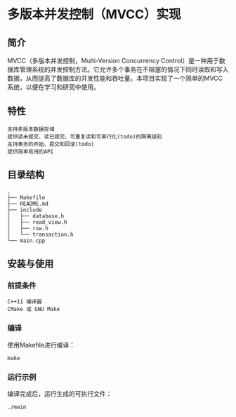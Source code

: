 # 多版本并发控制（MVCC）实现
## 简介

MVCC（多版本并发控制，Multi-Version Concurrency Control）是一种用于数据库管理系统的并发控制方法。它允许多个事务在不阻塞的情况下同时读取和写入数据，从而提高了数据库的并发性能和吞吐量。本项目实现了一个简单的MVCC系统，以便在学习和研究中使用。
## 特性

    支持多版本数据存储
    提供读未提交、读已提交、可重复读和可串行化(todo)的隔离级别
    支持事务的开始、提交和回滚(todo)
    提供简单易用的API

## 目录结构
```
.
├── Makefile
├── README.md
├── include
│   ├── database.h
│   ├── read_view.h
│   ├── row.h
│   └── transaction.h
└── main.cpp
```
## 安装与使用
### 前提条件

    C++11 编译器
    CMake 或 GNU Make

### 编译

使用Makefile进行编译：

`make`

### 运行示例

编译完成后，运行生成的可执行文件：

`./main`
